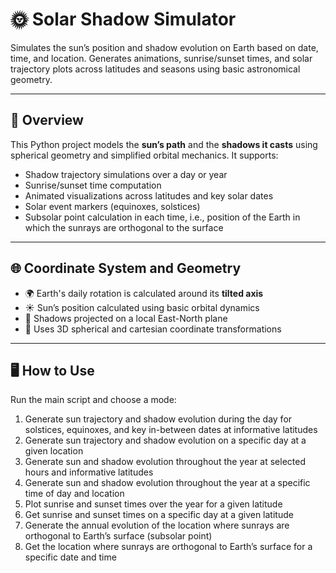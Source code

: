 # 🌞 Solar Shadow Simulator

Simulates the sun’s position and shadow evolution on Earth based on date, time, and location. Generates animations, sunrise/sunset times, and solar trajectory plots across latitudes and seasons using basic astronomical geometry.

---

## 📌 Overview

This Python project models the **sun’s path** and the **shadows it casts** using spherical geometry and simplified orbital mechanics. It supports:

- Shadow trajectory simulations over a day or year
- Sunrise/sunset time computation
- Animated visualizations across latitudes and key solar dates
- Solar event markers (equinoxes, solstices)
- Subsolar point calculation in each time, i.e., position of the Earth in which the sunrays are orthogonal to the surface

---

## 🌐 Coordinate System and Geometry

- 🌍 Earth's daily rotation is calculated around its **tilted axis**
- ☀️ Sun’s position calculated using basic orbital dynamics
- 🧭 Shadows projected on a local East-North plane
- 🧮 Uses 3D spherical and cartesian coordinate transformations

---

## 🖥️ How to Use

Run the main script and choose a mode:
1. Generate sun trajectory and shadow evolution during the day for solstices, equinoxes, and key in-between dates at informative latitudes
2. Generate sun trajectory and shadow evolution on a specific day at a given location
3. Generate sun and shadow evolution throughout the year at selected hours and informative latitudes
4. Generate sun and shadow evolution throughout the year at a specific time of day and location
5. Plot sunrise and sunset times over the year for a given latitude
6. Get sunrise and sunset times on a specific day at a given latitude
7. Generate the annual evolution of the location where sunrays are orthogonal to Earth’s surface (subsolar point)
8. Get the location where sunrays are orthogonal to Earth’s surface for a specific date and time


